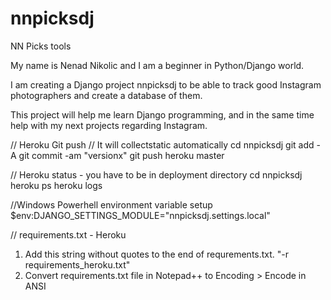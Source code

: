 # nnpicksdj
NN Picks tools

My name is Nenad Nikolic and I am a beginner in Python/Django world.

I am creating a Django project nnpicksdj to be able to track good Instagram photographers and create a database of them.

This project will help me learn Django programming, and in the same time help with my next projects regarding Instagram.

// Heroku Git push
// It will collectstatic automatically
cd nnpicksdj
git add -A
git commit -am "versionx"
git push heroku master

// Heroku status - you have to be in deployment directory
cd nnpicksdj
heroku ps
heroku logs

//Windows Powerhell environment variable setup
$env:DJANGO_SETTINGS_MODULE="nnpicksdj.settings.local"

// requirements.txt - Heroku
1. Add this string without quotes to the end of requrements.txt. "-r requirements_heroku.txt"
2. Convert requirements.txt file in Notepad++ to Encoding > Encode in ANSI
